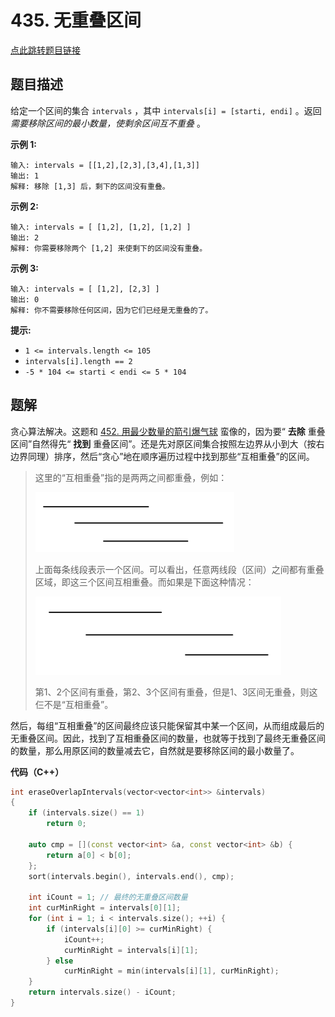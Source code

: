# 435. 无重叠区间

[点此跳转题目链接](https://leetcode.cn/problems/non-overlapping-intervals/description/)

## 题目描述

给定一个区间的集合 `intervals` ，其中 `intervals[i] = [starti, endi]` 。返回 *需要移除区间的最小数量，使剩余区间互不重叠* 。

 

**示例 1:**

```
输入: intervals = [[1,2],[2,3],[3,4],[1,3]]
输出: 1
解释: 移除 [1,3] 后，剩下的区间没有重叠。
```

**示例 2:**

```
输入: intervals = [ [1,2], [1,2], [1,2] ]
输出: 2
解释: 你需要移除两个 [1,2] 来使剩下的区间没有重叠。
```

**示例 3:**

```
输入: intervals = [ [1,2], [2,3] ]
输出: 0
解释: 你不需要移除任何区间，因为它们已经是无重叠的了。
```

 

**提示:**

- `1 <= intervals.length <= 105`
- `intervals[i].length == 2`
- `-5 * 104 <= starti < endi <= 5 * 104`



## 题解

贪心算法解决。这题和 [452. 用最少数量的箭引爆气球](https://leetcode.cn/problems/minimum-number-of-arrows-to-burst-balloons/description/) 蛮像的，因为要“ **去除** 重叠区间”自然得先“ **找到** 重叠区间”。还是先对原区间集合按照左边界从小到大（按右边界同理）排序，然后“贪心”地在顺序遍历过程中找到那些“互相重叠”的区间。

> 这里的“互相重叠”指的是两两之间都重叠，例如：
>
> ![img](./image-20240808151134344.png)
>
> 上面每条线段表示一个区间。可以看出，任意两线段（区间）之间都有重叠区域，即这三个区间互相重叠。而如果是下面这种情况：
>
> ![img](./img.png)
>
> 第1、2个区间有重叠，第2、3个区间有重叠，但是1、3区间无重叠，则这仨不是“互相重叠”。

然后，每组“互相重叠”的区间最终应该只能保留其中某一个区间，从而组成最后的无重叠区间。因此，找到了互相重叠区间的数量，也就等于找到了最终无重叠区间的数量，那么用原区间的数量减去它，自然就是要移除区间的最小数量了。

**代码（C++）**

```cpp
int eraseOverlapIntervals(vector<vector<int>> &intervals)
{
    if (intervals.size() == 1)
        return 0;
    
    auto cmp = [](const vector<int> &a, const vector<int> &b) {
        return a[0] < b[0];
    };
    sort(intervals.begin(), intervals.end(), cmp);
    
    int iCount = 1; // 最终的无重叠区间数量
    int curMinRight = intervals[0][1];
    for (int i = 1; i < intervals.size(); ++i) {
        if (intervals[i][0] >= curMinRight) {
            iCount++;
            curMinRight = intervals[i][1];
        } else 
            curMinRight = min(intervals[i][1], curMinRight);
    }
    return intervals.size() - iCount;
}
```

